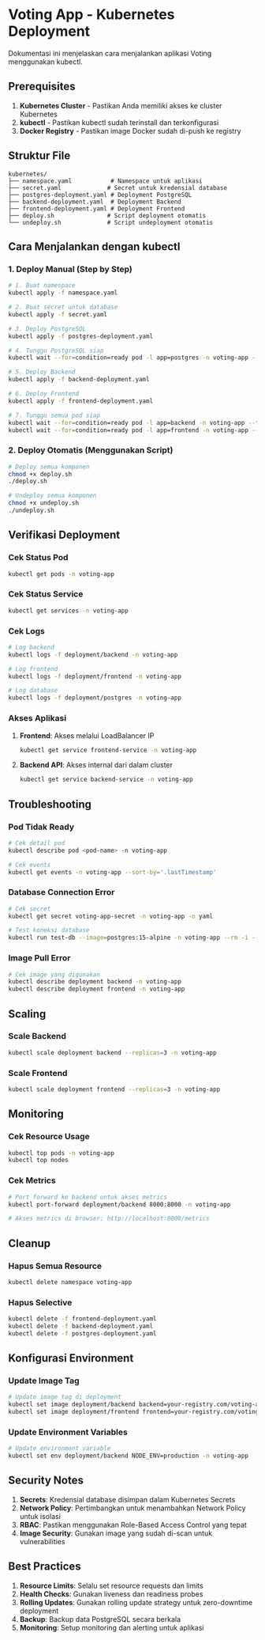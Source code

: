 # Voting App - Kubernetes Deployment

Dokumentasi ini menjelaskan cara menjalankan aplikasi Voting menggunakan kubectl.

## Prerequisites

1. **Kubernetes Cluster** - Pastikan Anda memiliki akses ke cluster Kubernetes
2. **kubectl** - Pastikan kubectl sudah terinstall dan terkonfigurasi
3. **Docker Registry** - Pastikan image Docker sudah di-push ke registry

## Struktur File

```
kubernetes/
├── namespace.yaml           # Namespace untuk aplikasi
├── secret.yaml             # Secret untuk kredensial database
├── postgres-deployment.yaml # Deployment PostgreSQL
├── backend-deployment.yaml  # Deployment Backend
├── frontend-deployment.yaml # Deployment Frontend
├── deploy.sh               # Script deployment otomatis
└── undeploy.sh             # Script undeployment otomatis
```

## Cara Menjalankan dengan kubectl

### 1. Deploy Manual (Step by Step)

```bash
# 1. Buat namespace
kubectl apply -f namespace.yaml

# 2. Buat secret untuk database
kubectl apply -f secret.yaml

# 3. Deploy PostgreSQL
kubectl apply -f postgres-deployment.yaml

# 4. Tunggu PostgreSQL siap
kubectl wait --for=condition=ready pod -l app=postgres -n voting-app --timeout=300s

# 5. Deploy Backend
kubectl apply -f backend-deployment.yaml

# 6. Deploy Frontend
kubectl apply -f frontend-deployment.yaml

# 7. Tunggu semua pod siap
kubectl wait --for=condition=ready pod -l app=backend -n voting-app --timeout=300s
kubectl wait --for=condition=ready pod -l app=frontend -n voting-app --timeout=300s
```

### 2. Deploy Otomatis (Menggunakan Script)

```bash
# Deploy semua komponen
chmod +x deploy.sh
./deploy.sh

# Undeploy semua komponen
chmod +x undeploy.sh
./undeploy.sh
```

## Verifikasi Deployment

### Cek Status Pod
```bash
kubectl get pods -n voting-app
```

### Cek Status Service
```bash
kubectl get services -n voting-app
```

### Cek Logs
```bash
# Log backend
kubectl logs -f deployment/backend -n voting-app

# Log frontend
kubectl logs -f deployment/frontend -n voting-app

# Log database
kubectl logs -f deployment/postgres -n voting-app
```

### Akses Aplikasi

1. **Frontend**: Akses melalui LoadBalancer IP
   ```bash
   kubectl get service frontend-service -n voting-app
   ```

2. **Backend API**: Akses internal dari dalam cluster
   ```bash
   kubectl get service backend-service -n voting-app
   ```

## Troubleshooting

### Pod Tidak Ready
```bash
# Cek detail pod
kubectl describe pod <pod-name> -n voting-app

# Cek events
kubectl get events -n voting-app --sort-by='.lastTimestamp'
```

### Database Connection Error
```bash
# Cek secret
kubectl get secret voting-app-secret -n voting-app -o yaml

# Test koneksi database
kubectl run test-db --image=postgres:15-alpine -n voting-app --rm -i --restart=Never -- psql -h postgres-service -U voting_user -d voting_db
```

### Image Pull Error
```bash
# Cek image yang digunakan
kubectl describe deployment backend -n voting-app
kubectl describe deployment frontend -n voting-app
```

## Scaling

### Scale Backend
```bash
kubectl scale deployment backend --replicas=3 -n voting-app
```

### Scale Frontend
```bash
kubectl scale deployment frontend --replicas=3 -n voting-app
```

## Monitoring

### Cek Resource Usage
```bash
kubectl top pods -n voting-app
kubectl top nodes
```

### Cek Metrics
```bash
# Port forward ke backend untuk akses metrics
kubectl port-forward deployment/backend 8000:8000 -n voting-app

# Akses metrics di browser: http://localhost:8000/metrics
```

## Cleanup

### Hapus Semua Resource
```bash
kubectl delete namespace voting-app
```

### Hapus Selective
```bash
kubectl delete -f frontend-deployment.yaml
kubectl delete -f backend-deployment.yaml
kubectl delete -f postgres-deployment.yaml
```

## Konfigurasi Environment

### Update Image Tag
```bash
# Update image tag di deployment
kubectl set image deployment/backend backend=your-registry.com/voting-app-backend:v1.2.0 -n voting-app
kubectl set image deployment/frontend frontend=your-registry.com/voting-app-frontend:v1.2.0 -n voting-app
```

### Update Environment Variables
```bash
# Update environment variable
kubectl set env deployment/backend NODE_ENV=production -n voting-app
```

## Security Notes

1. **Secrets**: Kredensial database disimpan dalam Kubernetes Secrets
2. **Network Policy**: Pertimbangkan untuk menambahkan Network Policy untuk isolasi
3. **RBAC**: Pastikan menggunakan Role-Based Access Control yang tepat
4. **Image Security**: Gunakan image yang sudah di-scan untuk vulnerabilities

## Best Practices

1. **Resource Limits**: Selalu set resource requests dan limits
2. **Health Checks**: Gunakan liveness dan readiness probes
3. **Rolling Updates**: Gunakan rolling update strategy untuk zero-downtime deployment
4. **Backup**: Backup data PostgreSQL secara berkala
5. **Monitoring**: Setup monitoring dan alerting untuk aplikasi 